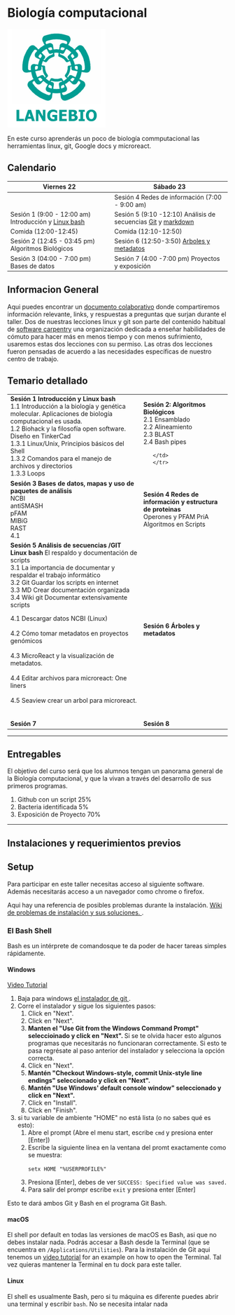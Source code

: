 # Biología computacional
![langebio](imagenes/langebio.png)  

En este curso aprenderás un poco de biología commputacional las herramientas linux, git, Google docs y microreact.  


## Calendario  

|        Viernes 22                                       |            Sábado 23                 |
----------------------------------------------------------|--------------------------------------|
|                                                         |    Sesión 4 Redes de información (7:00 - 9:00 am)|
Sesión 1 (9:00 - 12:00 am) Introducción y [Linux bash](https://swcarpentry.github.io/shell-novice-es/)|Sesión 5 (9:10 -12:10) Análisis de secuencias [Git](paginas/git/sesion3.md) y [markdown](https://guides.github.com/pdfs/markdown-cheatsheet-online.pdf)  |  
Comida (12:00-12:45)| Comida (12:10-12:50)|
Sesión 2  (12:45 - 03:45 pm) Algoritmos Biológicos          | Sesión 6 (12:50-3:50) [Arboles y metadatos](paginas/genomica/genomica.md) | 
Sesión 3 (04:00 - 7:00 pm)   Bases de datos   |Sesión 7 (4:00 -7:00 pm) Proyectos y exposición |
## Informacion General  
Aqui puedes encontrar un [documento colaborativo](https://etherpad.net/p/compbio  ) donde compartiremos información relevante, links, y respuestas a preguntas que surjan durante el taller. Dos de nuestras lecciones linux y git son parte del contenido habitual de [software carpentry](https://software-carpentry.org/) una organización dedicada a enseñar habilidades de cómuto para hacer más en menos tiempo y con menos sufrimiento, usaremos estas dos lecciones con su permiso. Las otras dos lecciones fueron pensadas de acuerdo a las necesidades específicas de nuestro centro de trabajo.   


## Temario detallado  
<table> 
    <tr><td> <b> Sesión 1 Introducción y Linux bash </b> <br>
1.1 Introducción a la biología y genética molecular. 
    Aplicaciones de biología computacional es usada. <br>
1.2 Biohack y la filosofía open software. <br>
    Diseño en TinkerCad  <br>
1.3.1 Linux/Unix, Principios básicos del Shell  <br>
1.3.2 Comandos para el manejo de archivos y directorios   <br>
1.3.3 Loops   <br>

</td>
    <td> <b> Sesión 2: Algoritmos Biológicos </b>  <br>
2.1 Ensamblado  <br>  
2.2 Alineamiento  <br>
2.3 BLAST     <br>
2.4 Bash pipes 

       </td>
       </tr>
<tr> 
    <td><b> Sesión 3  Bases de datos, mapas y uso de paquetes de análisis</b> <br>
NCBI  <br>
antiSMASH <br> 
pFAM  <br>
MIBiG  <br>
RAST  <br>
4.1 <br>
    </td>
<td> <b> Sesión 4 Redes de información y estructura de proteinas </b> <br>  
    Operones y PFAM
    PriA
Algoritmos en Scripts    <br>
</td>
     <tr><td>
<b> Sesión 5 Análisis de secuencias /GIT Linux bash </b>
El respaldo y documentación de scripts <br>
3.1 La importancia de documentar y respaldar el trabajo informático <br>
3.2 Git Guardar los scripts en internet <br>
3.3 MD Crear documentación organizada <br>
3.4 Wiki git Documentar extensivamente scripts <br>


4.1 Descargar datos NCBI (Linux) <br>  
4.2 Cómo tomar metadatos en proyectos genómicos <br>  
4.3 MicroReact y la visualización de metadatos. <br>  
4.4 Editar archivos para microreact: One liners <br>  
4.5 Seaview crear un arbol para microreact. <br>  
         </td> 
      <td>
       <b> Sesión 6 Árboles y metadatos </b>
       </td>
</tr>

<tr> <td>
    <b>Sesión 7</b>
    </td>
    <td><b>Sesión 8</b></td></tr>
</table>    
       
________________________________________________________________________________________________________
## Entregables  
El objetivo del curso será que los alumnos tengan un panorama general de la Biología computacional, y que la vivan a través del desarrollo de sus primeros programas.  
1) Github con un script   25%
2) Bacteria identificada   5%
3) Exposición de Proyecto 70% 
___
## Instalaciones y requerimientos previos  
<h2 id="setup">Setup</h2>  

<p>
  Para participar en este taller necesitas acceso al siguiente software. Además necesitarás acceso a un navegador como chrome o firefox.   
  </p>
<p>
  Aqui hay una referencia de posibles problemas durante la instalación.  
  <a href = "{{site.swc_github}}/workshop-template/wiki/Configuration-Problems-and-Solutions">Wiki de problemas de instalación y sus soluciones. </a>.
</p>

<div id="shell">  
  <h3>El Bash Shell</h3>  
  <p>  
    Bash es un intérprete de comandosque te da poder de hacer tareas simples rápidamente.  
  </p>  

  <div class="row">  
    <div class="col-md-4">  
      <h4 id="shell-windows">Windows</h4>  
      <a href="https://www.youtube.com/watch?v=339AEqk9c-8">Video Tutorial</a>  
      <ol>  
        <li>Baja para windows <a href="https://git-for-windows.github.io/">el instalador de git </a>.</li>  
        <li>Corre el instalador y sigue los siguientes pasos:  
          <ol>  
            <li>Click en "Next".</li>  
            <li>Click en "Next".</li>    
            <li>  
              <strong>  
               Manten el "Use Git from the Windows Command Prompt" seleccioinado y  click en "Next".  
              </strong>  
                Si se te olvida hacer esto algunos programas que necesitarás no funcionaran correctamente.  
                Si esto te pasa regrésate al paso anterior del instalador y selecciona la opción correcta.  
            </li>  
            <li>Click en "Next".</li>
            <li>  
              <strong>  
                Mantén "Checkout Windows-style, commit Unix-style line endings" seleccionado y click en "Next".
              </strong>
            </li>
            <li>  
              <strong>  
                Mantén "Use Windows' default console window" seleccionado y click en "Next".  
              </strong>  
            </li>  
            <li>Click en "Install".</li>
            <li>Click en "Finish".</li>  
          </ol>  
        </li>  
        <li>  
          si tu variable de ambiente "HOME" no está lista (o no sabes qué es esto):
          <ol>
            <li>Abre el prompt (Abre el menu start, escribe <code>cmd</code> y presiona enter [Enter])</li>
            <li>
              Escribe la siguiente línea en la ventana del promt exactamente como se  muestra:  
              <p><code>setx HOME "%USERPROFILE%"</code></p>  
            </li>  
            <li>Presiona [Enter], debes de ver <code>SUCCESS: Specified value was saved.</code></li>
            <li>Para salir del prompr escribe <code>exit</code> y presiona enter [Enter]</li>
          </ol>
        </li>
      </ol>
      <p>Esto te dará ambos Git y Bash en el programa Git Bash.</p>
    </div>
    <div class="col-md-4">
      <h4 id="shell-macosx">macOS</h4>
      <p>
        El shell por default en todas las versiones de macOS es Bash, asi que no debes instalar nada.  Podrás accesar a Bash desde la Terminal
        (que se encuentra en        <code>/Applications/Utilities</code>).
        Para la instalación de Git aqui tenemos un <a href="https://www.youtube.com/watch?v=9LQhwETCdwY ">video tutorial</a>
        for an example on how to open the Terminal.
        Tal vez quieras mantener la Terminal en tu dock para este taller.  
      </p>
    </div>
    <div class="col-md-4">
      <h4 id="shell-linux">Linux</h4>
      <p>
        El shell es usualmente Bash, pero si tu máquina es diferente puedes abrir una terminal y escribir <code>bash</code>.  
        No se necesita intalar nada
      </p>
    </div>
  </div>
</div> 
